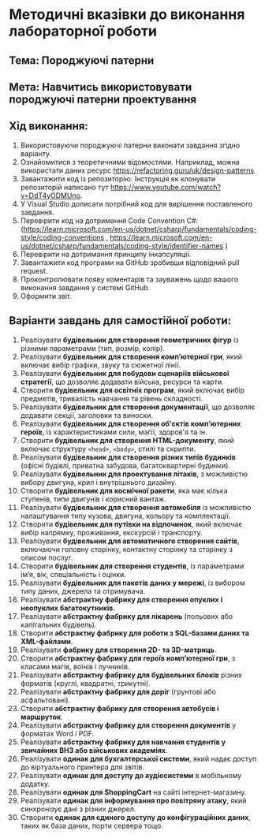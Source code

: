 # Методичні вказівки до виконання лабораторної роботи
## Тема: Породжуючі патерни
## Мета: Навчитись використовувати породжуючі патерни проектування

## Хід виконання:
1.	Використовуючи породжуючі патерни виконати завдання згідно варіанту.
2.	Ознайомитися з теоретичними відомостями. Наприклад, можна використати даних ресурс https://refactoring.guru/uk/design-patterns 
3.	Завантажити код із репозиторію. Інструкція як клонувати репозиторій написано тут https://www.youtube.com/watch?v=DdT4yODMUno.
4.	У Visual Studio дописати потрібний код для вирішення поставленого завдання. 
5.	Перевірити код на дотримання Code Convention C#:
 (https://learn.microsoft.com/en-us/dotnet/csharp/fundamentals/coding-style/coding-conventions , https://learn.microsoft.com/en-us/dotnet/csharp/fundamentals/coding-style/identifier-names )
6.	Перевірити на дотримання принципу інкапсуляції.
7.	Завантажити код програми на GitHub зробивши відповідний pull request.
8.	Проконтролювати появу коментарів та зауважень щодо вашого виконання завдання у системі GitHub.
9.	Оформити звіт.

   
## Варіанти завдань для самостійної роботи:

1. Реалізувати **будівельник для створення геометричних фігур** із різними параметрами (тип, розмір, колір).
2. Реалізувати **будівельник для створення комп’ютерної гри**, який включає вибір графіки, звуку та сюжетної лінії.
3. Реалізувати **будівельник для побудови сценаріїв військової стратегії**, що дозволяє додавати війська, ресурси та карти.
4. Створити **будівельник для освітніх програм**, який включає вибір предметів, тривалість навчання та рівень складності.
5. Реалізувати **будівельник для створення документації**, що дозволяє додавати секції, заголовки та виноски.
6. Реалізувати **будівельник для створення об'єктів комп’ютерних героїв**, із характеристиками сили, магії, здоров'я та ін.
7. Створити **будівельник для створення HTML-документу**, який включає структуру `<head>`, `<body>`, стилі та скрипти.
8. Реалізувати **будівельник для створення різних типів будинків** (офісні будівлі, приватна забудова, багатоквартирні будинки).
9. Реалізувати **будівельник для проектування літаків**, з можливістю вибору двигуна, крил і внутрішнього дизайну.
10. Створити **будівельник для космічної ракети**, яка має кілька ступенів, типи двигунів і корисний вантаж.
11. Реалізувати **будівельник для створення автомобіля** із можливістю налаштування типу кузова, двигуна, кольору та комплектації.
12. Створити **будівельник для путівки на відпочинок**, який включає вибір напрямку, проживання, екскурсій і транспорту.
13. Реалізувати **будівельник для автоматичного створення сайтів**, включаючи головну сторінку, контактну сторінку та сторінку з описом послуг.
14. Створити **будівельник для створення студентів**, із параметрами ім’я, вік, спеціальність і оцінки.
15. Реалізувати **будівельник для пакетів даних у мережі**, із вибором типу даних, джерела та отримувача.
16. Реалізувати **абстрактну фабрику для створення опуклих і неопуклих багатокутників**.
17. Реалізувати **абстрактну фабрику для лікарень** (польових або капітальних будівель).
18. Створити **абстрактну фабрику для роботи з SQL-базами даних та XML-файлами**.
19. Реалізувати **фабрику для створення 2D- та 3D-матриць**.
20. Створити **абстрактну фабрику для героїв комп’ютерної гри**, з класами магів, воїнів і лучників.
21. Реалізувати **абстрактну фабрику для будівельних блоків** різних форматів (круглі, квадратні, трикутні).
22. Реалізувати **абстрактну фабрику для доріг** (грунтові або асфальтовані).
23. Створити **абстрактну фабрику для створення автобусів і маршруток**.
24. Реалізувати **абстрактну фабрику для створення документів** у форматах Word і PDF.
25. Реалізувати **абстрактну фабрику для навчання студентів у звичайних ВНЗ або військових академіях**.
26. Реалізувати **одинак для бухгалтерської системи**, який надає доступ до віртуального принтера для звітів.
27. Реалізувати **одинак для доступу до аудіосистеми** в мобільному додатку.
28. Реалізувати **одинак для ShoppingCart** на сайті інтернет-магазину.
29. Реалізувати **одинак для інформування про повітряну атаку**, який синхронізує дані з різних джерел.
30. Створити **одинак для єдиного доступу до конфігураційних даних**, таких як база даних, порти сервера тощо.
